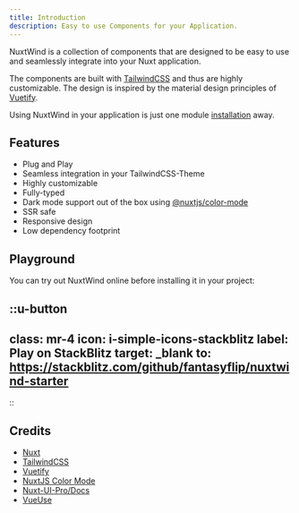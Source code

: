 ```yaml
---
title: Introduction
description: Easy to use Components for your Application.
---
```


NuxtWind is a collection of components that are designed to be easy to use and seamlessly integrate into your Nuxt application.

The components are built with [TailwindCSS](https://tailwindcss.com/) and thus are highly customizable. The design is inspired by the material design principles of [Vuetify](https://vuetifyjs.com/).

Using NuxtWind in your application is just one module [installation](/getting-started/installation) away.

## Features

- Plug and Play
- Seamless integration in your TailwindCSS-Theme
- Highly customizable
- Fully-typed
- Dark mode support out of the box using [@nuxtjs/color-mode](https://color-mode.nuxtjs.org/)
- SSR safe
- Responsive design
- Low dependency footprint

## Playground

You can try out NuxtWind online before installing it in your project:

::u-button
---
class: mr-4
icon: i-simple-icons-stackblitz
label: Play on StackBlitz
target: _blank
to: https://stackblitz.com/github/fantasyflip/nuxtwind-starter
---
::

## Credits

- [Nuxt](https://nuxt.com/)
- [TailwindCSS](https://tailwindcss.com/)
- [Vuetify](https://vuetifyjs.com/)
- [NuxtJS Color Mode](https://color-mode.nuxtjs.org/)
- [Nuxt-UI-Pro/Docs](https://github.com/nuxt-ui-pro/docs)
- [VueUse](https://vueuse.org/)
